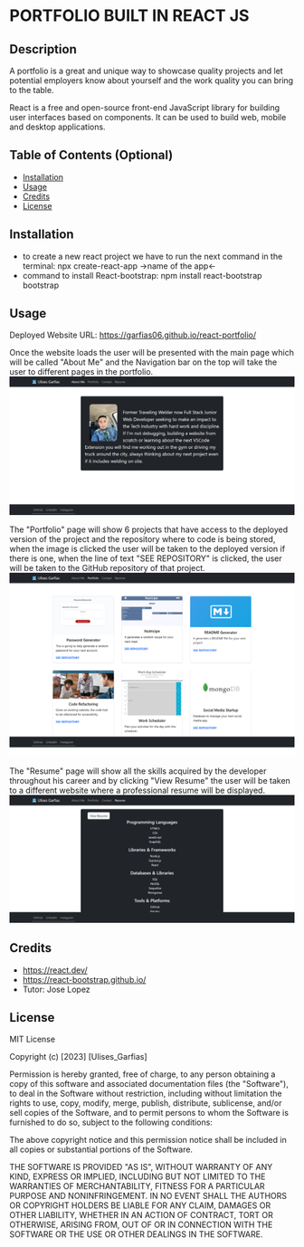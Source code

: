 # PORTFOLIO BUILT IN REACT JS

## Description

A portfolio is a great and unique way to showcase quality projects and let potential employers know about yourself and the work quality you can bring to the table.

React is a free and open-source front-end JavaScript library for building user interfaces based on components. It can be used to build web, mobile and desktop applications.

## Table of Contents (Optional)
- [Installation](#installation)
- [Usage](#usage)
- [Credits](#credits)
- [License](#license)

## Installation
- to create a new react project we have to run the next command in the terminal: npx create-react-app ->name of the app<-
- command to install React-bootstrap: npm install react-bootstrap bootstrap

## Usage

Deployed Website URL: https://garfias06.github.io/react-portfolio/

Once the website loads the user will be presented with the main page which will be called "About Me" and the Navigation bar on the top will take the user to different pages in the portfolio.
![about](readme_assets/about.jpg)

The "Portfolio" page will show 6 projects that have access to the deployed version of the project and the repository where to code is being stored, when the image is clicked the user will be taken to the deployed version if there is one, when the line of text "SEE REPOSITORY" is clicked, the user will be taken to the GitHub repository of that project.
![projects](readme_assets/projects.jpg)

The "Resume" page will show all the skills acquired by the developer throughout his career and by clicking "View Resume" the user will be taken to a different website where a professional resume will be displayed.
![resume](readme_assets/resume.jpg)

## Credits
- https://react.dev/
- https://react-bootstrap.github.io/
- Tutor: Jose Lopez

## License
MIT License

Copyright (c) [2023] [Ulises_Garfias]

Permission is hereby granted, free of charge, to any person obtaining a copy
of this software and associated documentation files (the "Software"), to deal
in the Software without restriction, including without limitation the rights
to use, copy, modify, merge, publish, distribute, sublicense, and/or sell
copies of the Software, and to permit persons to whom the Software is
furnished to do so, subject to the following conditions:

The above copyright notice and this permission notice shall be included in all
copies or substantial portions of the Software.

THE SOFTWARE IS PROVIDED "AS IS", WITHOUT WARRANTY OF ANY KIND, EXPRESS OR
IMPLIED, INCLUDING BUT NOT LIMITED TO THE WARRANTIES OF MERCHANTABILITY,
FITNESS FOR A PARTICULAR PURPOSE AND NONINFRINGEMENT. IN NO EVENT SHALL THE
AUTHORS OR COPYRIGHT HOLDERS BE LIABLE FOR ANY CLAIM, DAMAGES OR OTHER
LIABILITY, WHETHER IN AN ACTION OF CONTRACT, TORT OR OTHERWISE, ARISING FROM,
OUT OF OR IN CONNECTION WITH THE SOFTWARE OR THE USE OR OTHER DEALINGS IN THE
SOFTWARE.